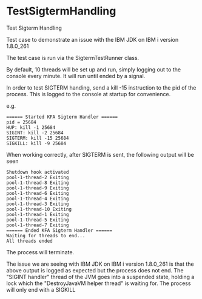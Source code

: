 # TestSigtermHandling
Test Sigterm Handling

Test case to demonstrate an issue with the IBM JDK on IBM i version 1.8.0_261 

The test case is run via the SigtermTestRunner class. 

By default, 10 threads will be set up and run, simply logging out to the console every minute. It will run until ended by a signal. 

In order to test SIGTERM handing, send a kill -15 instruction to the pid of the process. This is logged to the console at startup for convenience. 

e.g. 

    ====== Started KFA Sigterm Handler ======
    pid = 25684
    HUP: kill -1 25684
    SIGINT: kill -2 25684
    SIGTERM: kill -15 25684
    SIGKILL: kill -9 25684

When working correctly, after SIGTERM is sent, the following output will be seen 

    Shutdown hook activated
    pool-1-thread-2 Exiting
    pool-1-thread-8 Exiting
    pool-1-thread-9 Exiting
    pool-1-thread-6 Exiting
    pool-1-thread-4 Exiting
    pool-1-thread-3 Exiting
    pool-1-thread-10 Exiting
    pool-1-thread-1 Exiting
    pool-1-thread-5 Exiting
    pool-1-thread-7 Exiting
    ====== Ended KFA Sigterm Handler ======
    Waiting for threads to end...
    All threads ended

The process will terminate. 

The issue we are seeing with IBM JDK on IBM i version 1.8.0_261 is that the above output is logged as expected but the process does not end. The "SIGINT handler" thread of the JVM goes into a suspended state, holding a lock which the "DestroyJavaVM helper thread" is waiting for. The process will only end with a SIGKILL 
